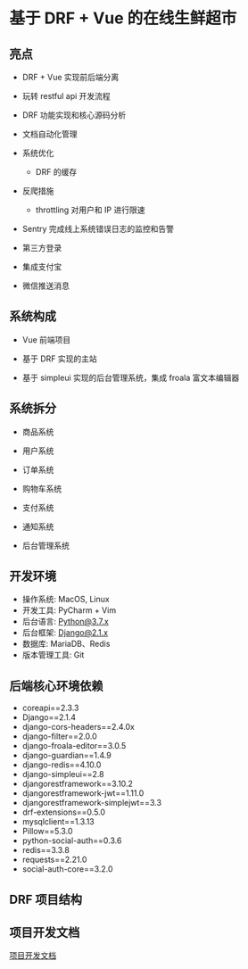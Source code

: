 # 基于 DRF + Vue 的在线生鲜超市

## 亮点

- DRF + Vue 实现前后端分离

- 玩转 restful api 开发流程

- DRF 功能实现和核心源码分析

- 文档自动化管理

- 系统优化

  - DRF 的缓存

- 反爬措施

  - throttling 对用户和 IP 进行限速

- Sentry 完成线上系统错误日志的监控和告警

- 第三方登录

- 集成支付宝

- 微信推送消息

## 系统构成

- Vue 前端项目

- 基于 DRF 实现的主站

- 基于 simpleui 实现的后台管理系统，集成 froala 富文本编辑器

## 系统拆分

- 商品系统

- 用户系统

- 订单系统

- 购物车系统

- 支付系统

- 通知系统

- 后台管理系统

## 开发环境

- 操作系统: MacOS, Linux
- 开发工具: PyCharm + Vim
- 后台语言: Python@3.7.x
- 后台框架: Django@2.1.x
- 数据库: MariaDB、Redis
- 版本管理工具: Git

## 后端核心环境依赖

- coreapi==2.3.3
- Django==2.1.4
- django-cors-headers==2.4.0x
- django-filter==2.0.0
- django-froala-editor==3.0.5
- django-guardian==1.4.9
- django-redis==4.10.0
- django-simpleui==2.8
- djangorestframework==3.10.2
- djangorestframework-jwt==1.11.0
- djangorestframework-simplejwt==3.3
- drf-extensions==0.5.0
- mysqlclient==1.3.13
- Pillow==5.3.0
- python-social-auth==0.3.6
- redis==3.3.8
- requests==2.21.0
- social-auth-core==3.2.0

## DRF 项目结构

## 项目开发文档

[项目开发文档](PROJECT.md)



